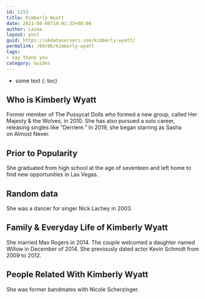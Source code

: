 ```yaml
---
id: 5153
title: Kimberly Wyatt
date: 2021-04-06T19:01:33+00:00
author: Laima
layout: post
guid: https://ukdataservers.com/kimberly-wyatt/
permalink: /04/06/kimberly-wyatt
tags:
- say thank you
category: Guides
---
```


* some text
{: toc}


## Who is Kimberly Wyatt
                  
                  
                  
Former member of The Pussycat Dolls who formed a new group, called Her Majesty & the Wolves, in 2010. She has also pursued a solo career, releasing singles like &#8220;Derriere.&#8221; In 2019, she began starring as Sasha on Almost Never.
                  
              
            
              
            
                
                
                
## Prior to Popularity
                  
                  
                  
She graduated from high school at the age of seventeen and left home to find new opportunities in Las Vegas. 
                  
              
            
              
            
                
                
                
## Random data
                  
                  
                  
She was a dancer for singer Nick Lachey in 2003.
                  
              
            
              
            
                
                
                
## Family & Everyday Life of Kimberly Wyatt
                  
                  
                  
She married Max Rogers in 2014. The couple welcomed a daughter named Willow in December of 2014. She previously dated actor Kevin Schmidt from 2009 to 2012.
                  
              
            
              
            
                
                
                
## People Related With Kimberly Wyatt
                  
                  
                  
She was former bandmates with Nicole Scherzinger.
                  
              
            
              
            
                
              
            
              
              
            
            
              
            
          
          
          